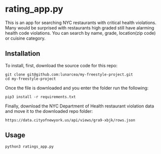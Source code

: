 # rating_app.py
This is an app for searching NYC restaurants with critical health violations.
Many would be surprised with restaurants high graded still have alarming health code violations.
You can search by name, grade, location(zip code) or cuisine category.

## Installation
To install, first, download the source code for this repo:
```shell
git clone git@github.com:lunarcea/my-freestyle-project.git
cd my-freestyle-project
```

Once the file is downloaded and you enter the folder run the following:
```shell
pip3 install -r requirements.txt
```

Finally, download the NYC Department of Health restaurant violation data and move it to the downloaded repo folder:
```shell
https://data.cityofnewyork.us/api/views/gra9-xbjk/rows.json
```

## Usage

```shell
python3 ratings_app.py
```

